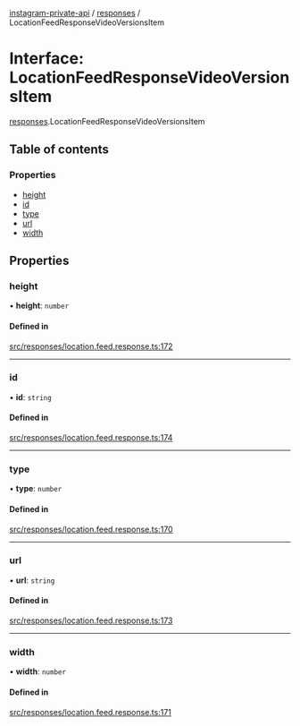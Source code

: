 [instagram-private-api](../../README.md) / [responses](../../modules/responses.md) / LocationFeedResponseVideoVersionsItem

# Interface: LocationFeedResponseVideoVersionsItem

[responses](../../modules/responses.md).LocationFeedResponseVideoVersionsItem

## Table of contents

### Properties

- [height](LocationFeedResponseVideoVersionsItem.md#height)
- [id](LocationFeedResponseVideoVersionsItem.md#id)
- [type](LocationFeedResponseVideoVersionsItem.md#type)
- [url](LocationFeedResponseVideoVersionsItem.md#url)
- [width](LocationFeedResponseVideoVersionsItem.md#width)

## Properties

### height

• **height**: `number`

#### Defined in

[src/responses/location.feed.response.ts:172](https://github.com/Nerixyz/instagram-private-api/blob/b3351b9/src/responses/location.feed.response.ts#L172)

___

### id

• **id**: `string`

#### Defined in

[src/responses/location.feed.response.ts:174](https://github.com/Nerixyz/instagram-private-api/blob/b3351b9/src/responses/location.feed.response.ts#L174)

___

### type

• **type**: `number`

#### Defined in

[src/responses/location.feed.response.ts:170](https://github.com/Nerixyz/instagram-private-api/blob/b3351b9/src/responses/location.feed.response.ts#L170)

___

### url

• **url**: `string`

#### Defined in

[src/responses/location.feed.response.ts:173](https://github.com/Nerixyz/instagram-private-api/blob/b3351b9/src/responses/location.feed.response.ts#L173)

___

### width

• **width**: `number`

#### Defined in

[src/responses/location.feed.response.ts:171](https://github.com/Nerixyz/instagram-private-api/blob/b3351b9/src/responses/location.feed.response.ts#L171)
